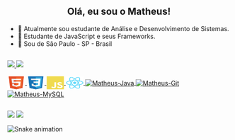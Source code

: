 <h2 align="center">Olá, eu sou o Matheus!</h2>

- 🔭 Atualmente sou estudante de Análise e Desenvolvimento de Sistemas.
- 🌱 Estudante de JavaScript e seus Frameworks.
- 🎈 Sou de São Paulo - SP - Brasil

##

<div >
  <a href="https://github.com/MatheusOldoniAmaral">
    <img width="48%"  src="https://github-readme-stats.vercel.app/api?username=matheusoldoniamaral&show_icons=true&theme=gotham&include_all_commits=true&count_private=true"/>
		<img img width="48%" src="https://github-readme-stats.vercel.app/api/top-langs/?username=matheusoldoniamaral&layout=compact&langs_count=7&theme=gotham"/>
</div>

<div style = "display: inline_block"><br>
		<img align="center" alt="Matheus-HTML" height="30" width="40" src="https://raw.githubusercontent.com/devicons/devicon/master/icons/html5/html5-original.svg">
		<img align="center" alt="Matheus-CSS" height="30" width="40" src="https://raw.githubusercontent.com/devicons/devicon/master/icons/css3/css3-original.svg">
		<img align="center" alt="Matheus-Js" height="30" width="40" src="https://raw.githubusercontent.com/devicons/devicon/master/icons/javascript/javascript-plain.svg">
		<img align="center" alt="Matheus-React" height="30" width="40" src="https://raw.githubusercontent.com/devicons/devicon/master/icons/react/react-original.svg">
		<img align="center" alt="Matheus-Java" height="30" width="40" src="https://cdn.jsdelivr.net/gh/devicons/devicon/icons/java/java-original.svg" />
		<img align="center" alt="Matheus-Git" height="30" width="40" src="https://cdn.jsdelivr.net/gh/devicons/devicon/icons/git/git-original.svg" />
		<img align="center" alt="Matheus-MySQL" height="70" width="80" src="https://cdn.jsdelivr.net/gh/devicons/devicon/icons/mysql/mysql-original-wordmark.svg">
</div>

##

<div>
	  <a href="https://www.linkedin.com/in/matheus-oldoni-amaral?lipi=urn%3Ali%3Apage%3Ad_flagship3_profile_view_base_contact_details%3BmEiDW3puSoe15uwhMEtwaQ%3D%3D" target="_blank"><img src="https://img.shields.io/badge/-LinkedIn-%230077B5?style=for-the-badge&logo=linkedin&logoColor=white" target="_blank"></a> 
		<a href = "matheusoldoniamaral2003@gmail.com"><img src="https://img.shields.io/badge/-Gmail-%23333?style=for-the-badge&logo=gmail&logoColor=white" target="_blank"></a>
	
![Snake animation](https://github.com/MatheusOldoniAmaral/MatheusOldoniAmaral/blob/output/github-contribution-grid-snake.svg)
	
</div>


  
  

